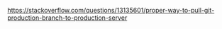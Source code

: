 https://stackoverflow.com/questions/13135601/proper-way-to-pull-git-production-branch-to-production-server
